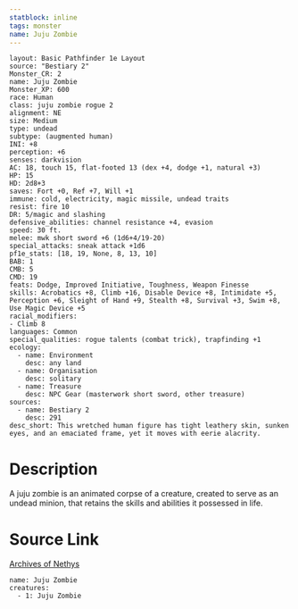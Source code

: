```yaml
---
statblock: inline
tags: monster
name: Juju Zombie
---
```

```statblock
layout: Basic Pathfinder 1e Layout
source: "Bestiary 2"
Monster_CR: 2
name: Juju Zombie
Monster_XP: 600
race: Human
class: juju zombie rogue 2
alignment: NE
size: Medium
type: undead
subtype: (augmented human)
INI: +8
perception: +6
senses: darkvision
AC: 18, touch 15, flat-footed 13 (dex +4, dodge +1, natural +3)
HP: 15
HD: 2d8+3
saves: Fort +0, Ref +7, Will +1
immune: cold, electricity, magic missile, undead traits
resist: fire 10
DR: 5/magic and slashing
defensive_abilities: channel resistance +4, evasion
speed: 30 ft.
melee: mwk short sword +6 (1d6+4/19-20)
special_attacks: sneak attack +1d6
pf1e_stats: [18, 19, None, 8, 13, 10]
BAB: 1
CMB: 5
CMD: 19
feats: Dodge, Improved Initiative, Toughness, Weapon Finesse
skills: Acrobatics +8, Climb +16, Disable Device +8, Intimidate +5, Perception +6, Sleight of Hand +9, Stealth +8, Survival +3, Swim +8, Use Magic Device +5
racial_modifiers:
- Climb 8
languages: Common
special_qualities: rogue talents (combat trick), trapfinding +1
ecology:
  - name: Environment
    desc: any land
  - name: Organisation
    desc: solitary
  - name: Treasure
    desc: NPC Gear (masterwork short sword, other treasure)
sources:
  - name: Bestiary 2
    desc: 291
desc_short: This wretched human figure has tight leathery skin, sunken eyes, and an emaciated frame, yet it moves with eerie alacrity.
```
# Description
A juju zombie is an animated corpse of a creature, created to serve as an undead minion, that retains the skills and abilities it possessed in life.
# Source Link
[Archives of Nethys](https://aonprd.com/MonsterDisplay.aspx?ItemName=Juju%20Zombie)
```encounter-table
name: Juju Zombie
creatures:
  - 1: Juju Zombie
```
